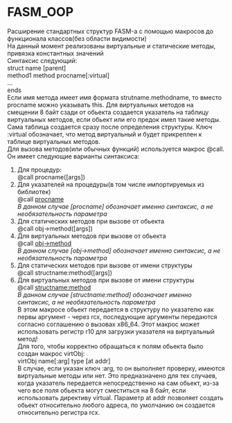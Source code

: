 # FASM_OOP  
Расширение стандартных структур FASM-а с помощью макросов до функционала классов(без области видимости)  
На данный момент реализованы виртуальные и статические методы, привязка константных значений  
Синтаксис следующий:  
	struct name [parent]  
		method1 method procname[:virtual]  
		...  
	ends  
Если имя метода имеет имя формата strutname.methodname, то вместо procname можно указывать this. Для виртуальных методов на смещении 8 байт сзади от обьекта создается указатель на таблицу виртуальных методов, если обьект или его предок имел такие методы. Сама таблица создается сразу после определения структуры. Ключ :virtual обозначает, что метод виртуальный и будет прикреплен к таблице виртуальных методов.  
Для вызова методов(или обычных функций) используется макрос @call. Он имеет следующие варианты синтаксиса:  
1. Для процедур:  
	@call procname([args])  
2. Для указателей на процедуры(в том числе импортируемых из библиотек)  
	@call [procname]([args])   
	*В данном случае [procname] обозначает именно синтаксис, а не необязательность параметра*  
3. Для статических методов при вызове от обьекта  
	@call obj->method([args])  
4. Для виртуальных методов при вызове от обьекта  
	@call [obj->method]([args])  
	*В данном случае [obj->method] обозначает именно синтаксис, а не необязательность параметра*  
5. Для статических методов при вызове от имени структуры  
	@call structname:method([args])  
6. Для виртуальных методов при вызове от имени структуры  
	@call [structname:method]([args])  
	*В данном случае [structname:method] обозначает именно синтаксис, а не необязательность параметра*  
В этом макросе обьект передается в структуру по указателю как первы аргумент - через rcx, последующие аргументы передаются согласно соглашению о вызовах х86_64. Этот макрос может использовать регистр r10 для загрузки указателя на виртуальный метод!  
Для того, чтобы корректно обращаться к полям обьекта было создан макрос virtObj:  
	virtObj name[:arg] type [at addr]  
В случае, если указан ключ :arg, то он выполняет проверку, имеются виртуальные методы или нет. Это предназначено для тех случаев, когда указатель передается непосредственно на сам обьект, из-за чего все поля обьекта могут сместиться на 8 байт, если использовать директиву virtual. Параметр at addr позволяет создать обьект относительно любого адреса, по умолчанию он создается относительно регистра rcx.